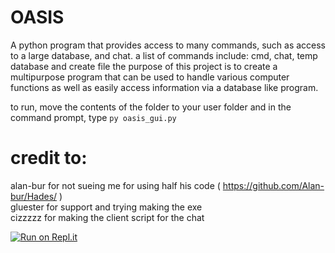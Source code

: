 # OASIS
 A python program that provides access to many commands, such as access to a large database, and chat. a list of commands include: cmd, chat, temp database and create file
 the purpose of this project is to create a multipurpose program that can be used to handle various computer functions as well as easily access information via a database like program.<br>

to run, move the contents of the folder to your user folder and in the command prompt, type ``` py oasis_gui.py ```

 # credit to:
 alan-bur for not sueing me for using half his code ( https://github.com/Alan-bur/Hades/ )<br>
 gluester for support and trying making the exe<br>
 cizzzzz for making the client script for the chat<br>
 
 [![Run on Repl.it](https://repl.it/badge/github/Nightarcher3677/OASIS)](https://repl.it/github/Nightarcher3677/OASIS)
